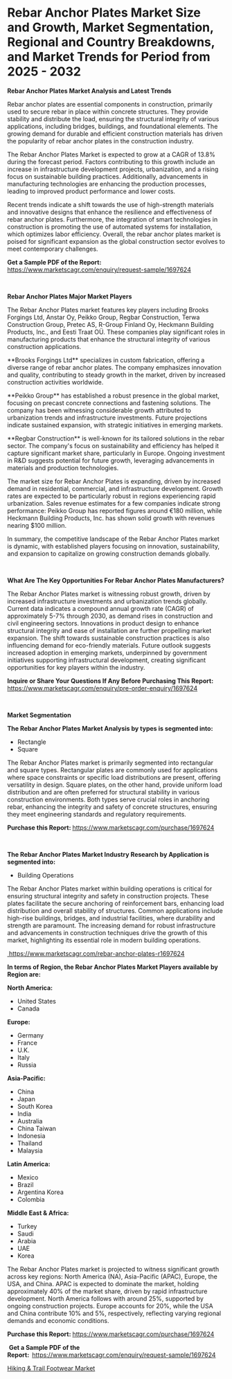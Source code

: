 <p><h1>Rebar Anchor Plates Market Size and Growth, Market Segmentation, Regional and Country Breakdowns, and Market Trends for Period from 2025 -  2032</h1></p><p><strong>Rebar Anchor Plates Market Analysis and Latest Trends</strong></p>
<p><p>Rebar anchor plates are essential components in construction, primarily used to secure rebar in place within concrete structures. They provide stability and distribute the load, ensuring the structural integrity of various applications, including bridges, buildings, and foundational elements. The growing demand for durable and efficient construction materials has driven the popularity of rebar anchor plates in the construction industry.</p><p>The Rebar Anchor Plates Market is expected to grow at a CAGR of 13.8% during the forecast period. Factors contributing to this growth include an increase in infrastructure development projects, urbanization, and a rising focus on sustainable building practices. Additionally, advancements in manufacturing technologies are enhancing the production processes, leading to improved product performance and lower costs.</p><p>Recent trends indicate a shift towards the use of high-strength materials and innovative designs that enhance the resilience and effectiveness of rebar anchor plates. Furthermore, the integration of smart technologies in construction is promoting the use of automated systems for installation, which optimizes labor efficiency. Overall, the rebar anchor plates market is poised for significant expansion as the global construction sector evolves to meet contemporary challenges.</p></p>
<p><strong>Get a Sample PDF of the Report:&nbsp;</strong> <a href="https://www.marketscagr.com/enquiry/request-sample/1697624?utm_campaign=1901&utm_medium=2&utm_source=Github&utm_content=ia&utm_term=24032025&utm_id=rebar-anchor-plates">https://www.marketscagr.com/enquiry/request-sample/1697624</a></p>
<p>&nbsp;</p>
<p><strong>Rebar Anchor Plates Major Market Players</strong></p>
<p><p>The Rebar Anchor Plates market features key players including Brooks Forgings Ltd, Anstar Oy, Peikko Group, Regbar Construction, Terwa Construction Group, Pretec AS, R-Group Finland Oy, Heckmann Building Products, Inc., and Eesti Traat OÜ. These companies play significant roles in manufacturing products that enhance the structural integrity of various construction applications.</p><p>**Brooks Forgings Ltd** specializes in custom fabrication, offering a diverse range of rebar anchor plates. The company emphasizes innovation and quality, contributing to steady growth in the market, driven by increased construction activities worldwide.</p><p>**Peikko Group** has established a robust presence in the global market, focusing on precast concrete connections and fastening solutions. The company has been witnessing considerable growth attributed to urbanization trends and infrastructure investments. Future projections indicate sustained expansion, with strategic initiatives in emerging markets.</p><p>**Regbar Construction** is well-known for its tailored solutions in the rebar sector. The company's focus on sustainability and efficiency has helped it capture significant market share, particularly in Europe. Ongoing investment in R&D suggests potential for future growth, leveraging advancements in materials and production technologies.</p><p>The market size for Rebar Anchor Plates is expanding, driven by increased demand in residential, commercial, and infrastructure development. Growth rates are expected to be particularly robust in regions experiencing rapid urbanization. Sales revenue estimates for a few companies indicate strong performance: Peikko Group has reported figures around €180 million, while Heckmann Building Products, Inc. has shown solid growth with revenues nearing $100 million.</p><p>In summary, the competitive landscape of the Rebar Anchor Plates market is dynamic, with established players focusing on innovation, sustainability, and expansion to capitalize on growing construction demands globally.</p></p>
<p>&nbsp;</p>
<p><strong>What Are The Key Opportunities For Rebar Anchor Plates Manufacturers?</strong></p>
<p><p>The Rebar Anchor Plates market is witnessing robust growth, driven by increased infrastructure investments and urbanization trends globally. Current data indicates a compound annual growth rate (CAGR) of approximately 5-7% through 2030, as demand rises in construction and civil engineering sectors. Innovations in product design to enhance structural integrity and ease of installation are further propelling market expansion. The shift towards sustainable construction practices is also influencing demand for eco-friendly materials. Future outlook suggests increased adoption in emerging markets, underpinned by government initiatives supporting infrastructural development, creating significant opportunities for key players within the industry.</p></p>
<p><strong>Inquire or Share Your Questions If Any Before Purchasing This Report:</strong> <a href="https://www.marketscagr.com/enquiry/pre-order-enquiry/1697624?utm_campaign=1901&utm_medium=2&utm_source=Github&utm_content=ia&utm_term=24032025&utm_id=rebar-anchor-plates">https://www.marketscagr.com/enquiry/pre-order-enquiry/1697624</a></p>
<p>&nbsp;</p>
<p><strong>Market Segmentation</strong></p>
<p><strong>The Rebar Anchor Plates Market Analysis by types is segmented into:</strong></p>
<p><ul><li>Rectangle</li><li>Square</li></ul></p>
<p><p>The Rebar Anchor Plates market is primarily segmented into rectangular and square types. Rectangular plates are commonly used for applications where space constraints or specific load distributions are present, offering versatility in design. Square plates, on the other hand, provide uniform load distribution and are often preferred for structural stability in various construction environments. Both types serve crucial roles in anchoring rebar, enhancing the integrity and safety of concrete structures, ensuring they meet engineering standards and regulatory requirements.</p></p>
<p><strong>Purchase this Report:&nbsp;</strong><a href="https://www.marketscagr.com/purchase/1697624?utm_campaign=1901&utm_medium=2&utm_source=Github&utm_content=ia&utm_term=24032025&utm_id=rebar-anchor-plates">https://www.marketscagr.com/purchase/1697624</a></p>
<p>&nbsp;</p>
<p><strong>The Rebar Anchor Plates Market Industry Research by Application is segmented into:</strong></p>
<p><ul><li>Building Operations</li></ul></p>
<p><p>The Rebar Anchor Plates market within building operations is critical for ensuring structural integrity and safety in construction projects. These plates facilitate the secure anchoring of reinforcement bars, enhancing load distribution and overall stability of structures. Common applications include high-rise buildings, bridges, and industrial facilities, where durability and strength are paramount. The increasing demand for robust infrastructure and advancements in construction techniques drive the growth of this market, highlighting its essential role in modern building operations.</p></p>
<p><a href="https://www.marketscagr.com/rebar-anchor-plates-r1697624?utm_campaign=1901&utm_medium=2&utm_source=Github&utm_content=ia&utm_term=24032025&utm_id=rebar-anchor-plates">&nbsp;https://www.marketscagr.com/rebar-anchor-plates-r1697624</a></p>
<p><strong>In terms of Region, the Rebar Anchor Plates Market Players available by Region are:</strong></p>
<p>
    <p> <strong> North America: </strong>
        <ul>
            <li>United States</li>
            <li>Canada</li>
        </ul>
        </p> 
    <p> <strong> Europe: </strong>
        <ul>
            <li>Germany</li>
            <li>France</li>
            <li>U.K.</li>
            <li>Italy</li>
            <li>Russia</li>
        </ul>
        </p> 
    <p> <strong> Asia-Pacific: </strong>
        <ul>
            <li>China</li>
            <li>Japan</li>
            <li>South Korea</li>
            <li>India</li>
            <li>Australia</li>
            <li>China Taiwan</li>
            <li>Indonesia</li>
            <li>Thailand</li>
            <li>Malaysia</li>
        </ul>
        </p> 
    <p> <strong> Latin America: </strong>
        <ul>
            <li>Mexico</li>
            <li>Brazil</li>
            <li>Argentina Korea</li>
            <li>Colombia</li>
        </ul>
        </p> 
    <p> <strong> Middle East & Africa: </strong>
        <ul>
            <li>Turkey</li>
            <li>Saudi</li>
            <li>Arabia</li>
            <li>UAE</li>
            <li>Korea</li>
        </ul>
    </p>
    </p>
<p><p>The Rebar Anchor Plates market is projected to witness significant growth across key regions: North America (NA), Asia-Pacific (APAC), Europe, the USA, and China. APAC is expected to dominate the market, holding approximately 40% of the market share, driven by rapid infrastructure development. North America follows with around 25%, supported by ongoing construction projects. Europe accounts for 20%, while the USA and China contribute 10% and 5%, respectively, reflecting varying regional demands and economic conditions.</p></p>
<p><strong>Purchase this Report: </strong><a href="https://www.marketscagr.com/purchase/1697624?utm_campaign=1901&utm_medium=2&utm_source=Github&utm_content=ia&utm_term=24032025&utm_id=rebar-anchor-plates">https://www.marketscagr.com/purchase/1697624</a></p>
<p>&nbsp;<strong>Get a Sample PDF of the Report:&nbsp;&nbsp;</strong><a href="https://www.marketscagr.com/enquiry/request-sample/1697624?utm_campaign=1901&utm_medium=2&utm_source=Github&utm_content=ia&utm_term=24032025&utm_id=rebar-anchor-plates">https://www.marketscagr.com/enquiry/request-sample/1697624</a></p>
<p><strong></strong></p>
<p><p><a href="https://github.com/AKSHATREPORTPRIME/Market-Research-Report-List-7/blob/main/hiking-trail-footwear-market.md?utm_campaign=1901&utm_medium=2&utm_source=Github&utm_content=ia&utm_term=24032025&utm_id=rebar-anchor-plates">Hiking & Trail Footwear Market</a></p></p>
